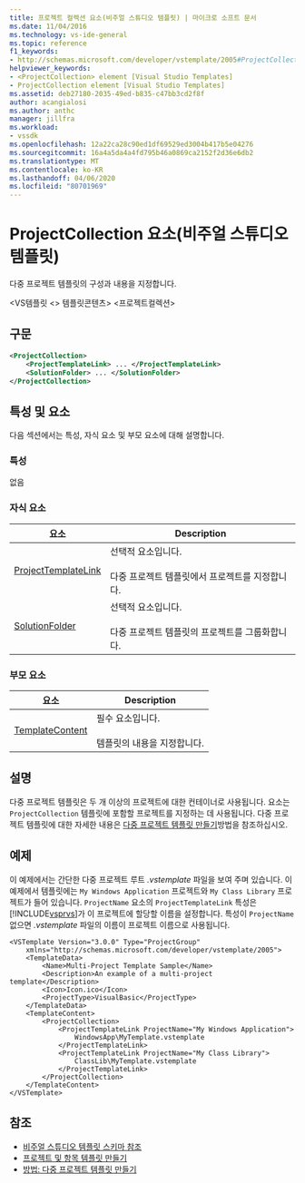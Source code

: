 ```yaml
---
title: 프로젝트 컬렉션 요소(비주얼 스튜디오 템플릿) | 마이크로 소프트 문서
ms.date: 11/04/2016
ms.technology: vs-ide-general
ms.topic: reference
f1_keywords:
- http://schemas.microsoft.com/developer/vstemplate/2005#ProjectCollection
helpviewer_keywords:
- <ProjectCollection> element [Visual Studio Templates]
- ProjectCollection element [Visual Studio Templates]
ms.assetid: deb27180-2035-49ed-b835-c47bb3cd2f8f
author: acangialosi
ms.author: anthc
manager: jillfra
ms.workload:
- vssdk
ms.openlocfilehash: 12a22ca28c90ed1df69529ed3004b417b5e04276
ms.sourcegitcommit: 16a4a5da4a4fd795b46a0869ca2152f2d36e6db2
ms.translationtype: MT
ms.contentlocale: ko-KR
ms.lasthandoff: 04/06/2020
ms.locfileid: "80701969"
---
```

# <a name="projectcollection-element-visual-studio-templates"></a>ProjectCollection 요소(비주얼 스튜디오 템플릿)
다중 프로젝트 템플릿의 구성과 내용을 지정합니다.

 \<VS템플릿 \<> 템플릿콘텐츠> \<프로젝트컬렉션>

## <a name="syntax"></a>구문

```xml
<ProjectCollection>
    <ProjectTemplateLink> ... </ProjectTemplateLink>
    <SolutionFolder> ... </SolutionFolder>
</ProjectCollection>
```

## <a name="attributes-and-elements"></a>특성 및 요소
 다음 섹션에서는 특성, 자식 요소 및 부모 요소에 대해 설명합니다.

### <a name="attributes"></a>특성
 없음

### <a name="child-elements"></a>자식 요소

|요소|Description|
|-------------|-----------------|
|[ProjectTemplateLink](../extensibility/projecttemplatelink-element-visual-studio-templates.md)|선택적 요소입니다.<br /><br /> 다중 프로젝트 템플릿에서 프로젝트를 지정합니다.|
|[SolutionFolder](../extensibility/solutionfolder-element-visual-studio-templates.md)|선택적 요소입니다.<br /><br /> 다중 프로젝트 템플릿의 프로젝트를 그룹화합니다.|

### <a name="parent-elements"></a>부모 요소

|요소|Description|
|-------------|-----------------|
|[TemplateContent](../extensibility/templatecontent-element-visual-studio-templates.md)|필수 요소입니다.<br /><br /> 템플릿의 내용을 지정합니다.|

## <a name="remarks"></a>설명
 다중 프로젝트 템플릿은 두 개 이상의 프로젝트에 대한 컨테이너로 사용됩니다. 요소는 `ProjectCollection` 템플릿에 포함할 프로젝트를 지정하는 데 사용됩니다. 다중 프로젝트 템플릿에 대한 자세한 내용은 [다중 프로젝트 템플릿 만들기](../ide/how-to-create-multi-project-templates.md)방법을 참조하십시오.

## <a name="example"></a>예제
 이 예제에서는 간단한 다중 프로젝트 루트 *.vstemplate* 파일을 보여 주며 있습니다. 이 예제에서 템플릿에는 `My Windows Application` 프로젝트와 `My Class Library` 프로젝트가 들어 있습니다. `ProjectName` 요소의 `ProjectTemplateLink` 특성은 [!INCLUDE[vsprvs](../code-quality/includes/vsprvs_md.md)]가 이 프로젝트에 할당할 이름을 설정합니다. 특성이 `ProjectName` 없으면 *.vstemplate* 파일의 이름이 프로젝트 이름으로 사용됩니다.

```
<VSTemplate Version="3.0.0" Type="ProjectGroup"
    xmlns="http://schemas.microsoft.com/developer/vstemplate/2005">
    <TemplateData>
        <Name>Multi-Project Template Sample</Name>
        <Description>An example of a multi-project template</Description>
        <Icon>Icon.ico</Icon>
        <ProjectType>VisualBasic</ProjectType>
    </TemplateData>
    <TemplateContent>
        <ProjectCollection>
            <ProjectTemplateLink ProjectName="My Windows Application">
                WindowsApp\MyTemplate.vstemplate
            </ProjectTemplateLink>
            <ProjectTemplateLink ProjectName="My Class Library">
                ClassLib\MyTemplate.vstemplate
            </ProjectTemplateLink>
        </ProjectCollection>
    </TemplateContent>
</VSTemplate>
```

## <a name="see-also"></a>참조
- [비주얼 스튜디오 템플릿 스키마 참조](../extensibility/visual-studio-template-schema-reference.md)
- [프로젝트 및 항목 템플릿 만들기](../ide/creating-project-and-item-templates.md)
- [방법: 다중 프로젝트 템플릿 만들기](../ide/how-to-create-multi-project-templates.md)
